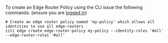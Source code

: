 To create an Edge Router Policy using the CLI issue the following commands. (ensure you are [logged in](/docs/manage/cli-basics))

    # Create an edge router policy named 'my-policy' which allows all identities to use all edge-routers 
    ziti edge create edge-router-policy my-policy --identity-roles '#all' --edge-router-roles '#all'
